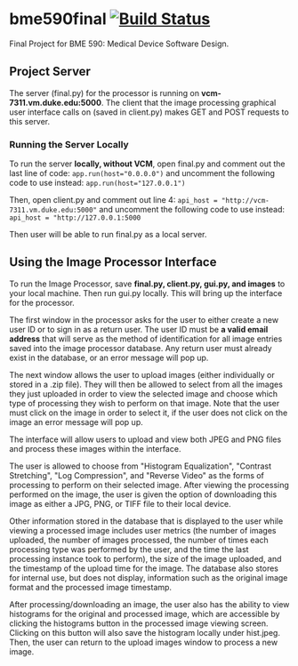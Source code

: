 # bme590final [![Build Status](https://travis-ci.org/EricaSkerrett/bme590final.svg?branch=master)](https://travis-ci.org/EricaSkerrett/bme590final)
Final Project for BME 590: Medical Device Software Design.

## Project Server
The server (final.py) for the processor is running on **vcm-7311.vm.duke.edu:5000**. The client that the image processing graphical user interface calls on (saved in client.py) makes GET and POST requests to this server.

### Running the Server Locally
To run the server **locally, without VCM**, open final.py and comment out the last line of code:
`app.run(host="0.0.0.0")`
and uncomment the following code to use instead:
`app.run(host="127.0.0.1")`

Then, open client.py and comment out line 4: 
`api_host = "http://vcm-7311.vm.duke.edu:5000"`
and uncomment the following code to use instead:
`api_host = "http://127.0.0.1:5000`

Then user will be able to run final.py as a local server.

## Using the Image Processor Interface
To run the Image Processor, save **final.py, client.py, gui.py, and images** to your local machine. Then run gui.py locally. This will bring up the interface for the processor.

The first window in the processor asks for the user to either create a new user ID or to sign in as a return user. The user ID must be **a valid email address** that will serve as the method of identification for all image entries saved into the image processor database. Any return user must already exist in the database, or an error message will pop up.

The next window allows the user to upload images (either individually or stored in a .zip file). They will then be allowed to select from all the images they just uploaded in order to view the selected image and choose which type of processing they wish to perform on that image. Note that the user must click on the image in order to select it, if the user does not click on the image an error message will pop up.

The interface will allow users to upload and view both JPEG and PNG files and process these images within the interface.

The user is allowed to choose from "Histogram Equalization", "Contrast Stretching", "Log Compression", and "Reverse Video" as the forms of processing to perform on their selected image. After viewing the processing performed on the image, the user is given the option of downloading this image as either a JPG, PNG, or TIFF file to their local device.

Other information stored in the database that is displayed to the user while viewing a processed image includes user metrics (the number of images uploaded, the number of images processed, the number of times each processing type was performed by the user, and the time the last processing instance took to perform), the size of the image uploaded, and the timestamp of the upload time for the image. The database also stores for internal use, but does not display, information such as the original image format and the processed image timestamp.

After processing/downloading an image, the user also has the ability to view histograms for the original and processed image, which are accessible by clicking the histograms button in the processed image viewing screen. Clicking on this button will also save the histogram locally under hist.jpeg. Then, the user can return to the upload images window to process a new image.
